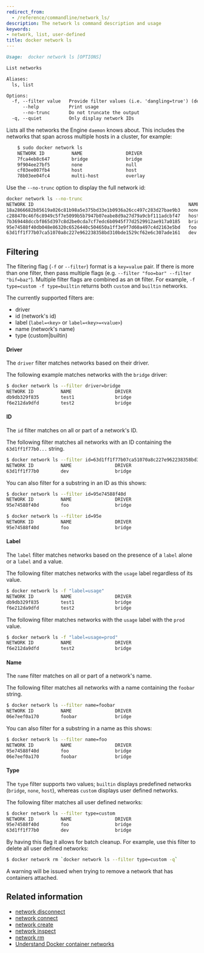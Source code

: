 ```yaml
---
redirect_from:
  - /reference/commandline/network_ls/
description: The network ls command description and usage
keywords:
- network, list, user-defined
title: docker network ls
---
```


```markdown
Usage:  docker network ls [OPTIONS]

List networks

Aliases:
  ls, list

Options:
  -f, --filter value   Provide filter values (i.e. 'dangling=true') (default [])
      --help           Print usage
      --no-trunc       Do not truncate the output
  -q, --quiet          Only display network IDs
```

Lists all the networks the Engine `daemon` knows about. This includes the
networks that span across multiple hosts in a cluster, for example:

```bash
    $ sudo docker network ls
    NETWORK ID          NAME                DRIVER
    7fca4eb8c647        bridge              bridge
    9f904ee27bf5        none                null
    cf03ee007fb4        host                host
    78b03ee04fc4        multi-host          overlay
```

Use the `--no-trunc` option to display the full network id:

```bash
docker network ls --no-trunc
NETWORK ID                                                         NAME                DRIVER
18a2866682b85619a026c81b98a5e375bd33e1b0936a26cc497c283d27bae9b3   none                null
c288470c46f6c8949c5f7e5099b5b7947b07eabe8d9a27d79a9cbf111adcbf47   host                host
7b369448dccbf865d397c8d2be0cda7cf7edc6b0945f77d2529912ae917a0185   bridge              bridge
95e74588f40db048e86320c6526440c504650a1ff3e9f7d60a497c4d2163e5bd   foo                 bridge
63d1ff1f77b07ca51070a8c227e962238358bd310bde1529cf62e6c307ade161   dev                 bridge
```

## Filtering

The filtering flag (`-f` or `--filter`) format is a `key=value` pair. If there
is more than one filter, then pass multiple flags (e.g. `--filter "foo=bar" --filter "bif=baz"`).
Multiple filter flags are combined as an `OR` filter. For example,
`-f type=custom -f type=builtin` returns both `custom` and `builtin` networks.

The currently supported filters are:

* driver
* id (network's id)
* label (`label=<key>` or `label=<key>=<value>`)
* name (network's name)
* type (custom|builtin)

#### Driver

The `driver` filter matches networks based on their driver.

The following example matches networks with the `bridge` driver:

```bash
$ docker network ls --filter driver=bridge
NETWORK ID          NAME                DRIVER
db9db329f835        test1               bridge
f6e212da9dfd        test2               bridge
```

#### ID

The `id` filter matches on all or part of a network's ID.

The following filter matches all networks with an ID containing the
`63d1ff1f77b0...` string.

```bash
$ docker network ls --filter id=63d1ff1f77b07ca51070a8c227e962238358bd310bde1529cf62e6c307ade161
NETWORK ID          NAME                DRIVER
63d1ff1f77b0        dev                 bridge
```

You can also filter for a substring in an ID as this shows:

```bash
$ docker network ls --filter id=95e74588f40d
NETWORK ID          NAME                DRIVER
95e74588f40d        foo                 bridge

$ docker network ls --filter id=95e
NETWORK ID          NAME                DRIVER
95e74588f40d        foo                 bridge
```

#### Label

The `label` filter matches networks based on the presence of a `label` alone or a `label` and a
value.

The following filter matches networks with the `usage` label regardless of its value.

```bash
$ docker network ls -f "label=usage"
NETWORK ID          NAME                DRIVER
db9db329f835        test1               bridge
f6e212da9dfd        test2               bridge
```

The following filter matches networks with the `usage` label with the `prod` value.

```bash
$ docker network ls -f "label=usage=prod"
NETWORK ID          NAME                DRIVER
f6e212da9dfd        test2               bridge
```

#### Name

The `name` filter matches on all or part of a network's name.

The following filter matches all networks with a name containing the `foobar` string.

```bash
$ docker network ls --filter name=foobar
NETWORK ID          NAME                DRIVER
06e7eef0a170        foobar              bridge
```

You can also filter for a substring in a name as this shows:

```bash
$ docker network ls --filter name=foo
NETWORK ID          NAME                DRIVER
95e74588f40d        foo                 bridge
06e7eef0a170        foobar              bridge
```

#### Type

The `type` filter supports two values; `builtin` displays predefined networks
(`bridge`, `none`, `host`), whereas `custom` displays user defined networks.

The following filter matches all user defined networks:

```bash
$ docker network ls --filter type=custom
NETWORK ID          NAME                DRIVER
95e74588f40d        foo                 bridge
63d1ff1f77b0        dev                 bridge
```

By having this flag it allows for batch cleanup. For example, use this filter
to delete all user defined networks:

```bash
$ docker network rm `docker network ls --filter type=custom -q`
```

A warning will be issued when trying to remove a network that has containers
attached.

## Related information

* [network disconnect ](network_disconnect.md)
* [network connect](network_connect.md)
* [network create](network_create.md)
* [network inspect](network_inspect.md)
* [network rm](network_rm.md)
* [Understand Docker container networks](../../userguide/networking/index.md)
